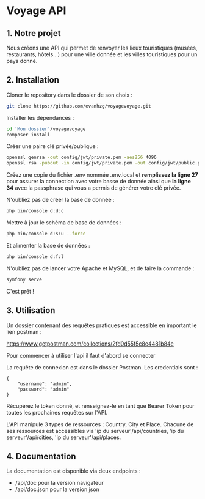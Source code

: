 # Voyage API

## 1. Notre projet

Nous créons une API qui permet de renvoyer les lieux touristiques (musées, restaurants, hôtels...)
pour une ville donnée et les villes touristiques pour un pays donné.

## 2. Installation 

Cloner le repository dans le dossier de son choix :

```bash
git clone https://github.com/evanhzg/voyagevoyage.git
```

Installer les dépendances :
```bash
cd 'Mon dossier'/voyagevoyage
composer install
```

Créer une paire clé privée/publique :

```bash
openssl genrsa -out config/jwt/private.pem -aes256 4096
openssl rsa -pubout -in config/jwt/private.pem -out config/jwt/public.pem
```

Créez une copie du fichier .env nommée .env.local et <b>remplissez la ligne 27</b> pour assurer la connection avec votre basse de donnée ainsi que <b>la ligne 34</b> avec la passphrase qui vous a permis de générer votre clé privée.

N'oubliez pas de créer la base de donnée :

```bash
php bin/console d:d:c
```

Mettre à jour le schéma de base de données :

```bash
php bin/console d:s:u --force
```

Et alimenter la base de données :

```bash
php bin/console d:f:l
```

N'oubliez pas de lancer votre Apache et MySQL, et de faire la commande :

```bash
symfony serve
```

C'est prêt !

## 3. Utilisation

Un dossier contenant des requêtes pratiques est accessible en important le lien postman :

<a>https://www.getpostman.com/collections/2fd0d55f5c8e4481b84e</a>

Pour commencer à utiliser l'api il faut d'abord se connecter

La requête de connexion est dans le dossier Postman. Les credentials sont :

    {
        "username": "admin",
        "password": "admin"
    }

Récupérez le token donné, et renseignez-le en tant que Bearer Token pour toutes les prochaines requêtes sur l'API.

L'API manipule 3 types de ressources : Country, City et Place.
Chacune de ses ressources est accessibles via 'ip du serveur'/api/countries, 'ip du serveur'/api/cities, 'ip du serveur'/api/places.

## 4. Documentation

La documentation est disponible via deux endpoints :
* /api/doc pour la version navigateur
* /api/doc.json pour la version json